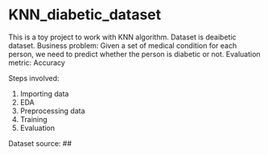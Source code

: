 # KNN_diabetic_dataset
This is a toy project to work with KNN algorithm. Dataset is deaibetic dataset.
Business problem: Given a set of medical condition for each person, we need to predict whether the person is diabetic or not. 
Evaluation metric: Accuracy

Steps involved:
1. Importing data
2. EDA
3. Preprocessing data
4. Training
5. Evaluation

Dataset source: ##
